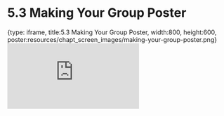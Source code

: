 # 5.3 Making Your Group Poster
 
{type: iframe, title:5.3 Making Your Group Poster, width:800, height:600, poster:resources/chapt_screen_images/making-your-group-poster.png}
![](https://sayumiyork.github.io/c-moor-ottr-generic/making-your-group-poster.html)
 

 
